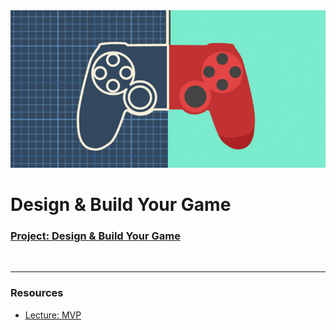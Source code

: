 <img src="./assets/banner.jpg">

# Design & Build Your Game

### [Project: Design & Build Your Game](https://docs.google.com/document/d/1U5H1_3129Rgn9Nt8qYYb2YabWOx82Ceu5KwmKmLleOY/edit)

<br>

------

### Resources
* [Lecture: MVP](https://docs.google.com/presentation/d/1w6yAp3qM_Kb9C-v9J9umr4j_dr6NNkSnf-vBwalCu2g/edit)
